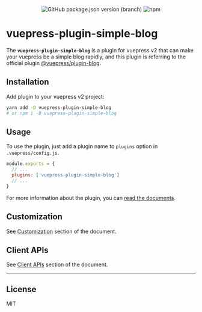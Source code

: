 <p align="center">
<img alt="GitHub package.json version (branch)" src="https://img.shields.io/github/package-json/v/huibizhang/vuepress-plugin-simple-blog/master?label=NPM&style=for-the-badge">
<!-- <img alt="npm" src="https://img.shields.io/npm/v/vuepress-plugin-simple-blog?style=for-the-badge"> -->
<!-- <img alt="GitHub Workflow Status (branch)" src="https://img.shields.io/github/workflow/status/huibizhang/vuepress-plugin-simple-blog/npm_publish/v1.0.1?label=PUBLISH&style=for-the-badge"> -->
<img alt="npm" src="https://img.shields.io/npm/dt/vuepress-plugin-simple-blog?style=for-the-badge">
</p>


# vuepress-plugin-simple-blog
The **`vuepress-plugin-simple-blog`** is a plugin for vuepress v2 that can make your vuepress be a simple blog rapidly, and this plugin is referring to the official plugin [@vuepress/plugin-blog](https://github.com/vuepress/vuepress-plugin-blog).

## Installation
Add plugin to your vuepress v2 project:
```bash
yarn add -D vuepress-plugin-simple-blog
# or npm i -D vuepress-plugin-simple-blog
```

## Usage
To use the plugin, just add a plugin name to `plugins` option in `.vuepress/config.js`.

```javascript
module.exports = {
  // ...
  plugins: ['vuepress-plugin-simple-blog']
  // ...
}
```
For more information about the plugin, you can [read the documents](https://vuepress-plugin-simple-blog.vercel.app/guide/getting-started/).

## Customization
See [Customization](https://vuepress-plugin-simple-blog.vercel.app/customization/) section of the document.

## Client APIs
See [Client APIs](https://vuepress-plugin-simple-blog.vercel.app/api/) section of the document.

---
## License
MIT
